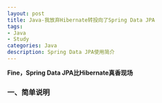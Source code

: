 ```yaml
---
layout: post
title: Java-我放弃Hibernate转投向了Spring Data JPA
tags:
- Java 
- Study
categories: Java
description: Spring Data JPA使用简介
---
```

**Fine，Spring Data JPA比Hibernate真香现场**

<!-- more -->
### 一、简单说明